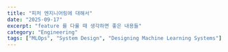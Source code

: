 ```yaml
---
title: "피처 엔지니어링에 대해서"
date: "2025-09-17"
excerpt: "feature 를 다룰 때 생각하면 좋은 내용들"
category: "Engineering"
tags: ["MLOps", "System Design", "Designing Machine Learning Systems"]
---
```


